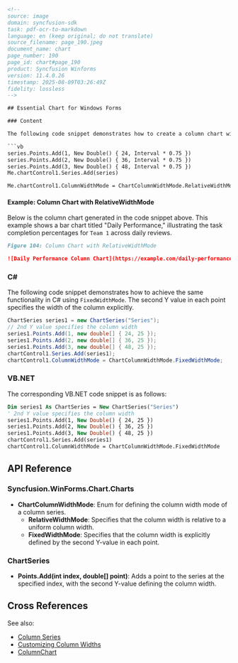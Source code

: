 ```html
<!-- 
source: image
domain: syncfusion-sdk
task: pdf-ocr-to-markdown
language: en (keep original; do not translate)
source_filename: page_190.jpeg
document_name: chart
page_number: 190
page_id: chart#page_190
product: Syncfusion Winforms
version: 11.4.0.26
timestamp: 2025-08-09T03:26:49Z
fidelity: lossless
-->

## Essential Chart for Windows Forms

### Content

The following code snippet demonstrates how to create a column chart with `RelativeWidthMode`. Here, the width of the bars is calculated relative to a uniform column width, specified as `Interval * 0.75`.

```vb
series.Points.Add(1, New Double() { 24, Interval * 0.75 })
series.Points.Add(2, New Double() { 36, Interval * 0.75 })
series.Points.Add(3, New Double() { 48, Interval * 0.75 })
Me.chartControl1.Series.Add(series)

Me.chartControl1.ColumnWidthMode = ChartColumnWidthMode.RelativeWidthMode
```

#### Example: Column Chart with RelativeWidthMode

Below is the column chart generated in the code snippet above. This example shows a bar chart titled "Daily Performance," illustrating the task completion percentages for `Team 1` across daily reviews.

```markdown
Figure 104: Column Chart with RelativeWidthMode

![Daily Performance Column Chart](https://example.com/daily-performance-column-chart.png)
```

### C#

The following code snippet demonstrates how to achieve the same functionality in C# using `FixedWidthMode`. The second Y value in each point specifies the width of the column explicitly.

```csharp
ChartSeries series1 = new ChartSeries("Series");
// 2nd Y value specifies the column width
series1.Points.Add(1, new double[] { 24, 25 });
series1.Points.Add(2, new double[] { 36, 25 });
series1.Points.Add(3, new double[] { 48, 25 });
chartControl1.Series.Add(series1);
chartControl1.ColumnWidthMode = ChartColumnWidthMode.FixedWidthMode;
```

### VB.NET

The corresponding VB.NET code snippet is as follows:

```vb
Dim series1 As ChartSeries = New ChartSeries("Series")
' 2nd Y value specifies the column width
series1.Points.Add(1, New Double() { 24, 25 })
series1.Points.Add(2, New Double() { 36, 25 })
series1.Points.Add(3, New Double() { 48, 25 })
chartControl1.Series.Add(series1)
chartControl1.ColumnWidthMode = ChartColumnWidthMode.FixedWidthMode
```

## API Reference

### Syncfusion.WinForms.Chart.Charts

- **ChartColumnWidthMode**: Enum for defining the column width mode of a column series.
  - **RelativeWidthMode**: Specifies that the column width is relative to a uniform column width.
  - **FixedWidthMode**: Specifies that the column width is explicitly defined by the second Y-value in each point.

### ChartSeries

- **Points.Add(int index, double[] point)**: Adds a point to the series at the specified index, with the second Y-value defining the column width.

## Cross References

See also:
- [Column Series](#column-series)
- [Customizing Column Widths](#customizing-column-widths)
- [ColumnChart](#columnchart)

<!-- tags: [winforms, charts, essential chart, column series, relative width mode, fixed width mode, vb.net, c#] -->
```